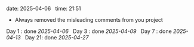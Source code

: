 date: 2025-04-06  
time: 21:51  

- Always removed the misleading comments from you project

Day 1 : done *2025-04-06*  
Day 3 : done *2025-04-09*  
Day 7 : done *2025-04-13*  
Day 21: done *2025-04-27*